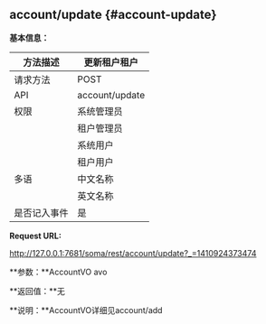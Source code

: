 ## account/update {#account-update}

**基本信息：**

| 方法描述 | 更新租户租户 |
| --- | --- |
| 请求方法 | POST |
| API | account/update |
| 权限 | 系统管理员 | 是 |
|  | 租户管理员 | 否 |
|  | 系统用户 | 是 |
|  | 租户用户 | 否 |
| 多语 | 中文名称 | 更新租户 |
|  | 英文名称 | **Update tenant account** |
| 是否记入事件 | 是 |

**Request URL:**

http://127.0.0.1:7681/soma/rest/account/update?_=1410924373474

**参数：**AccountVO avo

**返回值：**无

**说明：**AccountVO详细见account/add